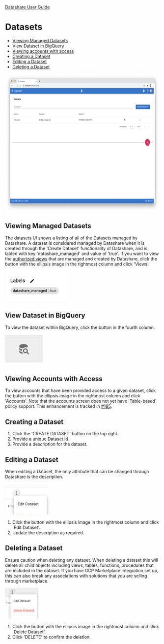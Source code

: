 [Datashare User Guide](./README.md)

# Datasets
* [Viewing Managed Datasets](#viewing_managed_datasets)
* [View Dataset in BigQuery](#view_dataset_in_bigquery)
* [Viewing accounts with access](#viewing_accounts_with_access)
* [Creating a Dataset](#creating_a_dataset)
* [Editing a Dataset](#editing_a_dataset)
* [Deleting a Dataset](#deleting_a_dataset)

<p align="center">
  <img src="./assets/datashare_list_ui.png" alt="Datashare List UI" height="450"/>
</p>

## <a name="viewing_managed_datasets">Viewing Managed Datasets</a>
The datasets UI shows a listing of all of the Datasets managed by Datashare. A dataset is considered managed by Datashare when it is created through the 'Create Dataset' functionality of Datashare, and is labled with key 'datashare_managed' and value of 'true'. If you want to view the [authorized views](#./AUTHORIZED_VIEWS.md) that are managed and created by Datashare, click the button with the ellipsis image in the rightmost column and click 'Views'.

<img src="./assets/bigquery_label.png" alt="Label Example" height="100"/>

## <a name="view_dataset_in_bigquery">View Dataset in BigQuery</a>
To view the dataset within BigQuery, click the button in the fourth column.

<img src="./assets/view_dataset_in_bigquery.png" alt="View in BigQuery" height="100"/>

## <a name="viewing_accounts_with_access">Viewing Accounts with Access</a>
To view accounts that have been provided access to a given dataset, click the button with the ellipsis image in the rightmost column and click 'Accounts'. Note that the accounts screen does not yet have 'Table-based' policy support. This enhancement is tracked in [#195](https://github.com/GoogleCloudPlatform/datashare-toolkit/issues/195).

## <a name="creating_a_dataset">Creating a Dataset</a>
1. Click the 'CREATE DATASET' button on the top right.
2. Provide a unique Dataset Id.
3. Provide a description for the dataset. 

## <a name="editing_a_dataset">Editing a Dataset</a>
When editing a Dataset, the only attribute that can be changed through Datashare is the description.

<img src="./assets/edit_dataset.png" alt="Edit Dataset" height="100"/>

1. Click the button with the ellipsis image in the rightmost column and click 'Edit Dataset'.
2. Update the description as required.

## <a name="deleting_a_dataset">Deleting a Dataset</a>
Ensure caution when deleting any dataset. When deleting a dataset this will delete all child objects including views, tables, functions, procedures that are included in the dataset. If you have GCP Marketplace integration set up, this can also break any associations with solutions that you are selling through marketplace.

<img src="./assets/delete_dataset.png" alt="Delete Dataset" height="100"/>

1. Click the button with the ellipsis image in the rightmost column and click 'Delete Dataset'.
2. Click 'DELETE' to confirm the deletion.